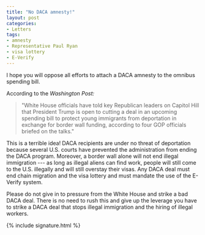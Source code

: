 ```yaml
---
title: "No DACA amnesty!"
layout: post
categories:
- Letters
tags:
- amnesty
- Representative Paul Ryan
- visa lottery
- E-Verify
---
```


I hope you will oppose all efforts to attach a DACA amnesty to the omnibus spending bill.

According to the *Washington Post:*

> "White House officials have told key Republican leaders on Capitol Hill that President Trump is open to cutting a deal in an upcoming spending bill to protect young immigrants from deportation in exchange for border wall funding, according to four GOP officials briefed on the talks."

This is a terrible idea! DACA recipients are under no threat of deportation because several U.S. courts have prevented the administration from ending the DACA program. Moreover, a border wall alone will not end illegal immigration --- as long as illegal aliens can find work, people will still come to the U.S. illegally and will still overstay their visas. Any DACA deal must end chain migration and the visa lottery and must mandate the use of the E-Verify system.

Please do not give in to pressure from the White House and strike a bad DACA deal. There is no need to rush this and give up the leverage you have to strike a DACA deal that stops illegal immigration and the hiring of illegal workers.

{% include signature.html %}
